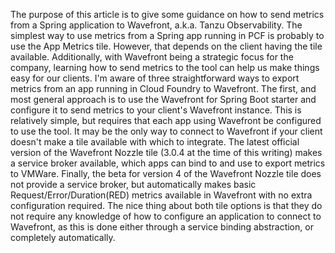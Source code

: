 The purpose of this article is to give some guidance on how to send metrics from a Spring application to Wavefront, a.k.a. Tanzu Observability.
The simplest way to use metrics from a Spring app running in PCF is probably to use the App Metrics tile.
However, that depends on the client having the tile available.
Additionally, with Wavefront being a strategic focus for the company,
learning how to send metrics to the tool can help us make things easy for our clients.
I'm aware of three straightforward ways to export metrics from an app running in Cloud Foundry to Wavefront.
The first, and most general approach is to use the Wavefront for Spring Boot starter and configure it to send metrics to your client's Wavefront instance.
This is relatively simple, but requires that each app using Wavefront be configured to use the tool.
It may be the only way to connect to Wavefront if your client doesn't make a tile available with which to integrate.
The latest official version of the Wavefront Nozzle tile (3.0.4 at the time of this writing) makes a service broker available,
which apps can bind to and use to export metrics to VMWare.
Finally, the beta for version 4 of the Wavefront Nozzle tile does not provide a service broker, but automatically makes basic Request/Error/Duration(RED) metrics available in Wavefront with no extra configuration required.
The nice thing about both tile options is that they do not require any knowledge of how to configure an application to connect to Wavefront,
as this is done either through a service binding abstraction,
or completely automatically.
